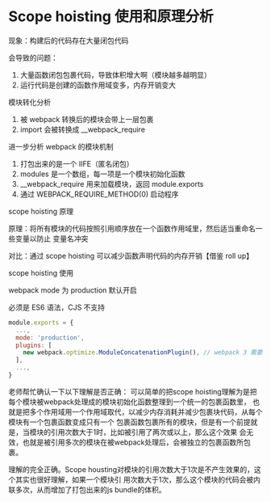 # Scope hoisting 使用和原理分析

现象：构建后的代码存在大量闭包代码

会导致的问题：
1. 大量函数闭包包裹代码，导致体积增大啊（模块越多越明显）
1. 运行代码是创建的函数作用域变多，内存开销变大

模块转化分析
1. 被 webpack 转换后的模块会带上一层包裹
1. import 会被转换成 __webpack_require

进一步分析 webpack 的模块机制
1. 打包出来的是一个 IIFE（匿名闭包）
1. modules 是一个数组，每一项是一个模块初始化函数
1. __webpack_require 用来加载模块，返回 module.exports
1. 通过 WEBPACK_REQUIRE_METHOD(0) 启动程序

scope hoisting 原理

原理：将所有模块的代码按照引用顺序放在一个函数作用域里，然后适当重命名一些变量以防止
变量名冲突

对比：通过 scope hoisting 可以减少函数声明代码的内存开销【借鉴 roll up】

scope hoisting 使用

webpack mode 为 production 默认开启

必须是 ES6 语法，CJS 不支持

```javascript
module.exports = {
  ...,
  mode: 'production',
  plugins: [
    new webpack.optimize.ModuleConcatenationPlugin(), // webpack 3 需要手动引入
  ],
  ...,
}
```

老师帮忙确认一下以下理解是否正确：
可以简单的把scope hoisting理解为是把每个模块被webpack处理成的模块初始化函数整理到一个统一的包裹函数里，
也就是把多个作用域用一个作用域取代，以减少内存消耗并减少包裹块代码，从每个模块有一个包裹函数变成只有一个
包裹函数包裹所有的模块，但是有一个前提就是，当模块的引用次数大于1时，比如被引用了两次或以上，那么这个效果
会无效，也就是被引用多次的模块在被webpack处理后，会被独立的包裹函数所包裹。

理解的完全正确。Scope housting对模块的引用次数大于1次是不产生效果的，这个其实也很好理解，如果一个模块引
用次数大于1次，那么这个模块的代码会被内联多次，从而增加了打包出来的js bundle的体积。
